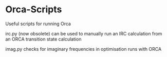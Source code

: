 # Orca-Scripts
Useful scripts for running Orca

irc.py (now obsolete) can be used to manually run an IRC calculation from an ORCA transition state calculation

imag.py checks for imaginary frequencies in optimisation runs with ORCA
